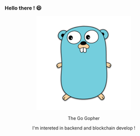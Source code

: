 ### Hello there ! 😄
<!--
**somewheregreeny/somewheregreeny** is a ✨ _special_ ✨ repository because its `README.md` (this file) appears on your GitHub profile.

Here are some ideas to get you started:

- 🔭 I’m currently working on ...
- 🌱 I’m currently learning ...
- 👯 I’m looking to collaborate on ...
- 🤔 I’m looking for help with ...
- 💬 Ask me about ...
- 📫 How to reach me: ...
- 😄 Pronouns: ...
- ⚡ Fun fact: ...
<p align="center">Hi there!</p>
<p align="center">I'm interested in blockchain, backend</p>
-->
<p align="center">
  <img width="300" height="300" src="./golang.png">
</p>
<p align="center">The Go Gopher</p>
<p align="center">I'm intereted in backend and blockchain develop !</p>

